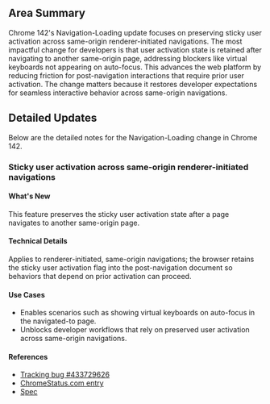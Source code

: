 ## Area Summary

Chrome 142's Navigation-Loading update focuses on preserving sticky user activation across same-origin renderer-initiated navigations. The most impactful change for developers is that user activation state is retained after navigating to another same-origin page, addressing blockers like virtual keyboards not appearing on auto-focus. This advances the web platform by reducing friction for post-navigation interactions that require prior user activation. The change matters because it restores developer expectations for seamless interactive behavior across same-origin navigations.

## Detailed Updates

Below are the detailed notes for the Navigation-Loading change in Chrome 142.

### Sticky user activation across same-origin renderer-initiated navigations

#### What's New
This feature preserves the sticky user activation state after a page navigates to another same-origin page.

#### Technical Details
Applies to renderer-initiated, same-origin navigations; the browser retains the sticky user activation flag into the post-navigation document so behaviors that depend on prior activation can proceed.

#### Use Cases
- Enables scenarios such as showing virtual keyboards on auto-focus in the navigated-to page.  
- Unblocks developer workflows that rely on preserved user activation across same-origin navigations.

#### References
- [Tracking bug #433729626](https://issues.chromium.org/issues/433729626)  
- [ChromeStatus.com entry](https://chromestatus.com/feature/5078337520926720)  
- [Spec](https://github.com/whatwg/html/pull/11454)